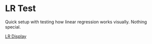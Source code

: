 # LR Test

Quick setup with testing how linear regression works visually.  Nothing special.

[LR Display](https://jsierra0918.github.io/LR-Display/)